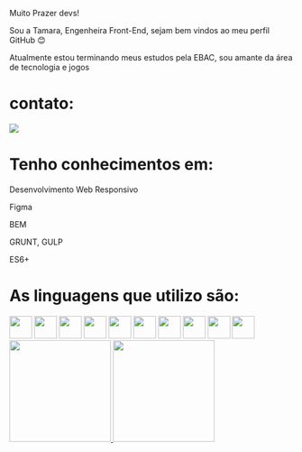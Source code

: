 Muito Prazer devs!

Sou a Tamara, Engenheira Front-End, sejam bem vindos ao meu perfil GitHub :blush:

Atualmente estou terminando meus estudos pela EBAC, sou amante da área de tecnologia e jogos

# contato: 
<div>
<a href="https://www.linkedin.com/in/tamara-frontend-dev/" target="_blank"><img loading="lazy" src="https://img.shields.io/badge/-LinkedIn-%230077B5?style=for-the-badge&logo=linkedin&logoColor=white" target="_blank"></a>
</div>

# Tenho conhecimentos em: 

Desenvolvimento Web Responsivo

Figma

BEM

GRUNT, GULP

ES6+


# As linguagens que utilizo são: 

<div>
  <img src="https://cdn.jsdelivr.net/gh/devicons/devicon/icons/html5/html5-original.svg" width="40" height="40" />             
  <img src="https://cdn.jsdelivr.net/gh/devicons/devicon/icons/css3/css3-original.svg" width="40" height="40" />       
  <img src="https://cdn.jsdelivr.net/gh/devicons/devicon/icons/javascript/javascript-original.svg" width="40" height="40" />
  <img src="https://cdn.jsdelivr.net/gh/devicons/devicon/icons/jquery/jquery-original-wordmark.svg" width="40" height="40" />    
  <img src="https://cdn.jsdelivr.net/gh/devicons/devicon/icons/bootstrap/bootstrap-original-wordmark.svg" width="40" height="40" />
  <img src="https://cdn.jsdelivr.net/gh/devicons/devicon/icons/sass/sass-original.svg" width="40" height="40" />
  <img src="https://cdn.jsdelivr.net/gh/devicons/devicon/icons/less/less-plain-wordmark.svg" width="40" height="40" />     
  <img src="https://cdn.jsdelivr.net/gh/devicons/devicon/icons/react/react-original-wordmark.svg" width="40" height="40" />       
  <img src="https://cdn.jsdelivr.net/gh/devicons/devicon/icons/vuejs/vuejs-original-wordmark.svg" width="40" height="40" />
  <img src="https://cdn.jsdelivr.net/gh/devicons/devicon/icons/typescript/typescript-original.svg" width="40" height="40" />
</div>

<div>
<a href="https://github.com/TamaradeMoura">
<img loading="lazy" height="180em" src="https://github-readme-stats.vercel.app/api/top-langs/?username=seu-usuário-aqui&layout=compact&langs_count=7&theme=dracula"/>
<img loading="lazy" height="180em" src="https://github-readme-stats.vercel.app/api?username=seu-usuário-aqui&show_icons=true&theme=dracula&include_all_commits=true&count_private=true"/>
</div>
          





